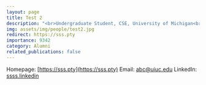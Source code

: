 ```yaml
---
layout: page
title: Test 2
description: "<br>Undergraduate Student, CSE, University of Michigan<br>Mar 2019 -- Apr 2018<br><span style='color:blue'>Master student, UIUC</span><br>Email: <a href='mailto:abc@uiuc.edu'>abc@uiuc.edu</a>"
img: assets/img/people/test2.jpg
redirect: https://sss.pty
importance: 9342
category: Alumni
related_publications: false
---
```

Homepage: [https://sss.pty](https://sss.pty)
Email: [abc@uiuc.edu](mailto:abc@uiuc.edu)
LinkedIn: [ssss.linkedin](ssss.linkedin)

